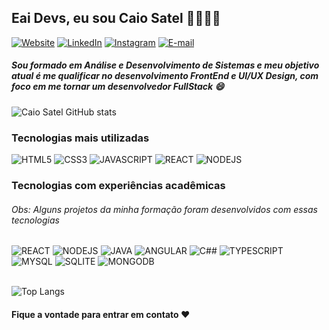 ## Eai Devs, eu sou Caio Satel 🫱🏿‍🫲🏻

[![Website](https://img.shields.io/badge/website-000000?style=for-the-badge&logo=About.me&logoColor=white)](https://caio-satel.github.io/curriculum-vitae-online/)
[![LinkedIn](https://img.shields.io/badge/LinkedIn-0077B5?style=for-the-badge&logo=linkedin&logoColor=white)](https://www.linkedin.com/in/caio-satel/)
[![Instagram](https://img.shields.io/badge/Instagram-E4405F?style=for-the-badge&logo=instagram&logoColor=white)](https://www.instagram.com/caiosatel/)
[![E-mail](https://img.shields.io/badge/Microsoft_Outlook-0078D4?style=for-the-badge&logo=microsoft-outlook&logoColor=white)](mailto:caio_satel@hotmail.com)

<h5>Sou formado em Análise e Desenvolvimento de Sistemas e meu objetivo atual é me qualificar no desenvolvimento FrontEnd e UI/UX Design, com foco em me tornar um desenvolvedor FullStack 😄</h5>

![Caio Satel GitHub stats](https://github-readme-stats.vercel.app/api?username=caio-satel&show_icons=true&theme=radical)

### Tecnologias mais utilizadas

<div style="display: inline_block">
  <img alt="HTML5" src="https://img.shields.io/badge/HTML5-E34F26?style=for-the-badge&logo=html5&logoColor=white"/>
  <img alt="CSS3" src="https://img.shields.io/badge/CSS3-1572B6?style=for-the-badge&logo=css3&logoColor=white"/>
  <img alt="JAVASCRIPT" src="https://img.shields.io/badge/JavaScript-F7DF1E?style=for-the-badge&logo=javascript&logoColor=black"/>
  <img alt="REACT" src="https://img.shields.io/badge/React-20232A?style=for-the-badge&logo=react&logoColor=61DAFB"/>
  <img alt="NODEJS" src="https://img.shields.io/badge/Node.js-43853D?style=for-the-badge&logo=node.js&logoColor=white"/>
</div>

### Tecnologias com experiências acadêmicas
<h6>Obs: Alguns projetos da minha formação foram desenvolvidos com essas tecnologias</h6>

<div style="display: inline_block">
  <img alt="REACT" src="https://img.shields.io/badge/React-20232A?style=for-the-badge&logo=react&logoColor=61DAFB"/>
  <img alt="NODEJS" src="https://img.shields.io/badge/Node.js-43853D?style=for-the-badge&logo=node.js&logoColor=white"/>
  <img alt="JAVA" src="https://img.shields.io/badge/Java-ED8B00?style=for-the-badge&logo=openjdk&logoColor=white"/>
  <img alt="ANGULAR" src="https://img.shields.io/badge/Angular-DD0031?style=for-the-badge&logo=angular&logoColor=white"/>
  <img alt="C##" src="https://img.shields.io/badge/C%23-239120?style=for-the-badge&logo=c-sharp&logoColor=white"/>
  <img alt="TYPESCRIPT" src="https://img.shields.io/badge/TypeScript-007ACC?style=for-the-badge&logo=typescript&logoColor=white"/>
  <img alt="MYSQL" src="https://img.shields.io/badge/MySQL-005C84?style=for-the-badge&logo=mysql&logoColor=white"/>
  <img alt="SQLITE" src="https://img.shields.io/badge/SQLite-07405E?style=for-the-badge&logo=sqlite&logoColor=white"/>
  <img alt="MONGODB" src="https://img.shields.io/badge/MongoDB-4EA94B?style=for-the-badge&logo=mongodb&logoColor=white"/>
</div><br/>

![Top Langs](https://github-readme-stats.vercel.app/api/top-langs/?username=caio-satel&layout=compact)

#### Fique a vontade para entrar em contato ❤️
